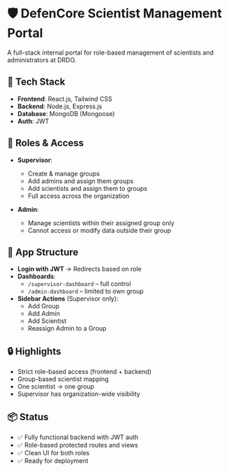 # 🛡️ DefenCore Scientist Management Portal

A full-stack internal portal for role-based management of scientists and administrators at DRDO.

## 🚀 Tech Stack

- **Frontend**: React.js, Tailwind CSS  
- **Backend**: Node.js, Express.js  
- **Database**: MongoDB (Mongoose)  
- **Auth**: JWT

## 🔐 Roles & Access

- **Supervisor**:  
  - Create & manage groups  
  - Add admins and assign them groups  
  - Add scientists and assign them to groups  
  - Full access across the organization

- **Admin**:  
  - Manage scientists within their assigned group only  
  - Cannot access or modify data outside their group

## 🧭 App Structure

- **Login with JWT** → Redirects based on role  
- **Dashboards**:  
  - `/supervisor-dashboard` – full control  
  - `/admin-dashboard` – limited to own group  
- **Sidebar Actions** (Supervisor only):  
  - Add Group  
  - Add Admin  
  - Add Scientist  
  - Reassign Admin to a Group  

## 🔒 Highlights

- Strict role-based access (frontend + backend)  
- Group-based scientist mapping  
- One scientist → one group  
- Supervisor has organization-wide visibility

## 📦 Status

- ✅ Fully functional backend with JWT auth  
- ✅ Role-based protected routes and views  
- ✅ Clean UI for both roles  
- ✅ Ready for deployment
